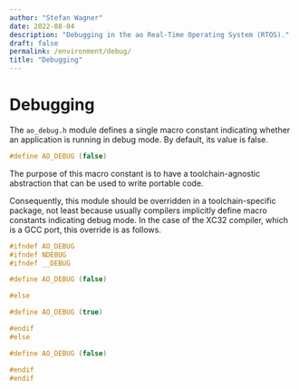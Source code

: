 ```yaml
---
author: "Stefan Wagner"
date: 2022-08-04
description: "Debugging in the ao Real-Time Operating System (RTOS)."
draft: false
permalink: /environment/debug/
title: "Debugging"
---
```


# Debugging

The `ao_debug.h` module defines a single macro constant indicating whether an application is running in debug mode. By default, its value is false.

```c
#define AO_DEBUG (false)
```

The purpose of this macro constant is to have a toolchain-agnostic abstraction that can be used to write portable code.

Consequently, this module should be overridden in a toolchain-specific package, not least because usually compilers implicitly define macro constants indicating debug mode. In the case of the XC32 compiler, which is a GCC port, this override is as follows.

```c
#ifndef AO_DEBUG
#ifndef NDEBUG
#ifndef __DEBUG

#define AO_DEBUG (false)

#else

#define AO_DEBUG (true)

#endif
#else

#define AO_DEBUG (false)

#endif
#endif
```
